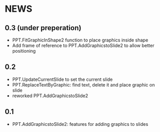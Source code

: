# NEWS

## 0.3 (under preperation)

* PPT.FitGraphicInShape2 function to place graphics inside shape
* Add frame of reference to PPT.AddGraphicstoSlide2 to allow better positioning

## 0.2

* PPT.UpdateCurrentSlide to set the current slide
* PPT.ReplaceTextByGraphic: find text, delete it and place graphic on slide
* reworked PPT.AddGraphicstoSlide2

## 0.1

* PPT.AddGraphicstoSlide2: features for adding graphics to slides
